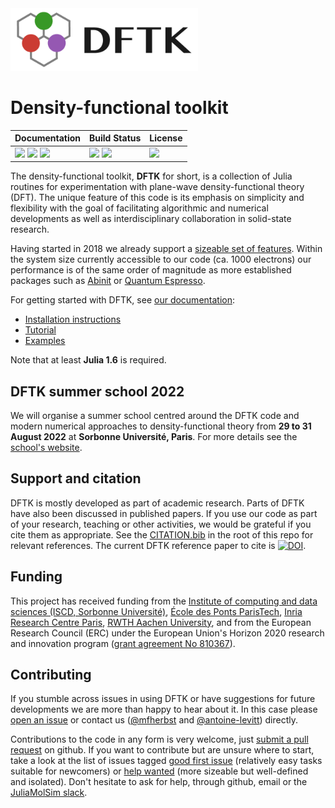 <img src="https://raw.githubusercontent.com/JuliaMolSim/DFTK.jl/master/docs/logo/DFTK_750x250.png" alt="dftk logo" height="100px" />

# Density-functional toolkit

| **Documentation**                                                                 | **Build Status**                                |  **License**                     |
|:--------------------------------------------------------------------------------- |:----------------------------------------------- |:-------------------------------- |
| [![][docs-img]][docs-url] [![][ddocs-img]][ddocs-url] [![][slack-img]][slack-url] | [![][ci-img]][ci-url] [![][ccov-img]][ccov-url] | [![][license-img]][license-url]  |

[ddocs-img]: https://img.shields.io/badge/docs-dev-blue.svg
[ddocs-url]: https://docs.dftk.org/dev

[docs-img]: https://img.shields.io/badge/docs-stable-blue.svg
[docs-url]: https://docs.dftk.org/stable

[slack-img]: https://img.shields.io/badge/chat-on_slack-808493.svg?logo=slack
[slack-url]: https://join.slack.com/t/juliamolsim/shared_invite/zt-tc060co0-HgiKApazzsQzBHDlQ58A7g

[ci-img]: https://github.com/JuliaMolSim/DFTK.jl/workflows/CI/badge.svg?branch=master&event=push
[ci-url]: https://github.com/JuliaMolSim/DFTK.jl/actions

[ccov-img]: https://codecov.io/gh/JuliaMolSim/DFTK.jl/branch/master/graph/badge.svg?token=A23M0VZ8PQ
[ccov-url]: https://codecov.io/gh/JuliaMolSim/DFTK.jl

[license-img]: https://img.shields.io/github/license/JuliaMolSim/DFTK.jl.svg?maxAge=2592000
[license-url]: https://github.com/JuliaMolSim/DFTK.jl/blob/master/LICENSE


The density-functional toolkit, **DFTK** for short, is a collection of
Julia routines for experimentation with plane-wave density-functional theory (DFT).
The unique feature of this code is its emphasis on simplicity and flexibility
with the goal of facilitating algorithmic and numerical developments as well as
interdisciplinary collaboration in solid-state research.

Having started in 2018 we already support a
[sizeable set of features](https://docs.dftk.org/stable/index.html#package-features-1).
Within the system size currently accessible to our code (ca. 1000 electrons)
our performance is of the same order of magnitude as more established packages
such as [Abinit](https://www.abinit.org/) or 
[Quantum Espresso](http://quantum-espresso.org/).

For getting started with DFTK, see [our documentation](https://docs.dftk.org):
- [Installation instructions](https://docs.dftk.org/stable/guide/installation/)
- [Tutorial](https://docs.dftk.org/stable/guide/tutorial/)
- [Examples](https://docs.dftk.org/stable/#example-index-1)

Note that at least **Julia 1.6** is required.


## DFTK summer school 2022

We will organise a summer school centred around the DFTK code
and modern numerical approaches to density-functional theory
from **29 to 31 August 2022** at **Sorbonne Université, Paris**.
For more details see the [school's website](https://school2022.dftk.org).


## Support and citation
DFTK is mostly developed as part of academic research.
Parts of DFTK have also been discussed in published papers.
If you use our code as part of your research, teaching or other activities,
we would be grateful if you cite them as appropriate.
See the [CITATION.bib](CITATION.bib) in the root of this repo for relevant references.
The current DFTK reference paper to cite is
[![DOI](https://img.shields.io/badge/DOI-10.21105/jcon.00069-blue)](https://doi.org/10.21105/jcon.00069).

## Funding
This project has received funding from
the [Institute of computing and data sciences (ISCD, Sorbonne Université)](https://iscd.sorbonne-universite.fr/),
[École des Ponts ParisTech](https://enpc.fr), [Inria Research Centre Paris](https://www.inria.fr/fr/centre-inria-de-paris),
[RWTH Aachen University](https://rwth-aachen.de/),
and from the European Research Council (ERC) under the European Union's Horizon 2020 research and
innovation program ([grant agreement No 810367](https://cordis.europa.eu/project/id/810367)).

## Contributing
If you stumble across issues in using DFTK
or have suggestions for future developments
we are more than happy to hear about it.
In this case please [open an issue](https://github.com/JuliaMolSim/DFTK.jl/issues)
or contact us ([@mfherbst](https://github.com/mfherbst)
and [@antoine-levitt](https://github.com/antoine-levitt)) directly.

Contributions to the code in any form is very welcome,
just [submit a pull request](https://github.com/JuliaMolSim/DFTK.jl/pulls)
on github. If you want to contribute but are unsure where to start, take a look
at the list of issues tagged [good first issue](https://github.com/JuliaMolSim/DFTK.jl/issues?q=is%3Aissue+is%3Aopen+label%3A%22good+first+issue%22)
(relatively easy tasks suitable for newcomers) or [help wanted](https://github.com/JuliaMolSim/DFTK.jl/issues?q=is%3Aissue+is%3Aopen+label%3A%22help+wanted%22)
(more sizeable but well-defined and isolated).
Don't hesitate to ask for help, through github, email or the [JuliaMolSim slack][slack-url].

